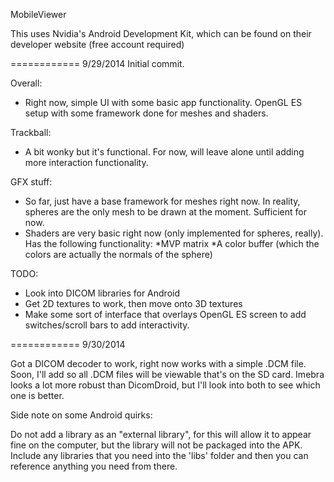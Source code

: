 MobileViewer

This uses Nvidia's Android Development Kit, which can be found on their developer website (free account required)

============
9/29/2014
Initial commit.

Overall:
- Right now, simple UI with some basic app functionality. OpenGL ES setup with some framework done for meshes and shaders.

Trackball:
- A bit wonky but it's functional. For now, will leave alone until adding more interaction functionality.

GFX stuff:
- So far, just have a base framework for meshes right now. In reality, spheres are the only mesh to be drawn at the moment. Sufficient for now.
- Shaders are very basic right now (only implemented for spheres, really). Has the following functionality:
  *MVP matrix
  *A color buffer (which the colors are actually the normals of the sphere)

TODO:
- Look into DICOM libraries for Android
- Get 2D textures to work, then move onto 3D textures
- Make some sort of interface that overlays OpenGL ES screen to add switches/scroll bars to add interactivity.

============
9/30/2014

Got a DICOM decoder to work, right now works with a simple .DCM file. Soon, I'll add so all .DCM files will be viewable that's on the SD card. Imebra looks a lot more robust than DicomDroid, but I'll look into both to see which one is better.

Side note on some Android quirks:

Do not add a library as an "external library", for this will allow it to appear fine on the computer, but the library will not be packaged into the APK. Include any libraries that you need into the 'libs' folder and then you can reference anything you need from there. 
